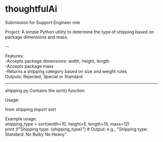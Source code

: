 # thoughtfulAi
Submission for Support Engineer role

Project:
A simple Python utility to determine the type of shipping based on package dimensions and mass.

--

Features:  
-Accepts package dimensions: width, height, length  
-Accepts package mass  
-Returns a shipping category based on size and weight rules  
	Outputs: Rejected, Special or Standard  

---
shipping.py Contains the sort() function  

Usage:  

from shipping import sort  

Example usage:  
shipping_type = sort(width=10, height=5, length=15, mass=12)  
print (f"Shipping type: {shipping_type}")  # Output: e.g., "Shipping type: Standard: No Bulky No Heavy"  
